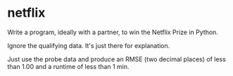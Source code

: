 # netflix

Write a program, ideally with a partner, to win the Netflix Prize in Python.

Ignore the qualifying data. It's just there for explanation.

Just use the probe data and produce an RMSE (two decimal places) of less than 1.00 and a runtime of less than 1 min.

